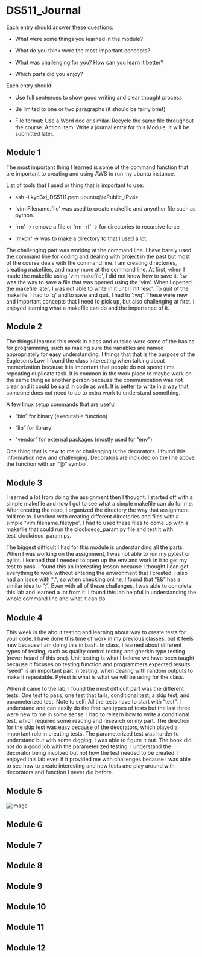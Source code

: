 # DS511_Journal

Each entry should answer these questions:

  * What were some things you learned in the module?
  
  * What do you think were the most important concepts?
  
  * What was challenging for you? How can you learn it better?
  
  * Which parts did you enjoy?

Each entry should:
  * Use full sentences to show good writing and clear thought process
  
  * Be limited to one or two paragraphs (it should be fairly brief)
  
  * File format: Use a Word doc or similar. Recycle the same file throughout the course. Action Item: Write a journal entry for this Module. It will be submitted later.

## Module 1
The most important thing I learned is some of the command function that are important to creating and using AWS to run my ubuntu instance.

List of tools that I used or thing that is important to use: 

* ssh -i kyd3zj_DS5111.pem ubuntu@<Public_IPv4> 

* 'vim Filename.file' was used to create makefile and anyother file such as python. 

* 'rm' -> remove a file or 'rm -rf' -> for directories to recursive force 

* 'mkdir' -> was to make a directory to that I used a lot. 


The challenging part was working at the command line. I have barely used the command line for coding and dealing with project in the past but most of the course deals with the command line. I am creating directories, creating makefiles, and many more at the command line. At first, when I made the makefile using 'vim makefile', I did not know how to save it. ':w' was the way to save a file that was opened using the 'vim'. When I opened the makefile later, I was not able to write in it until I hit 'esc'. To quit of the makefile, I had to 'q' and to save and quit, I had to ':wq'. These were new and important concepts that I need to pick up, but also challenging at first. I enjoyed learning what a makefile can do and the importance of it. 

## Module 2
The things I learned this week in class and outside were some of the basics for programming, such as making sure the variables are named appropriately for easy understanding. I things that that is the purpose of the Eagleson’s Law. I found the class interesting when talking about memorization because it is important that people do not spend time repeating duplicate task. It is common in the work place to maybe work on the same thing as another person because the communication was not clear and it could be said in code as well. It is better to write in a way that someone does not need to do to extra work to understand something.

A few linux setup commands that are useful:

* “bin” for binary (executable function)
  
* “lib” for library
  
* “vendor” for external packages (mostly used for “env”)

One thing that is new to me or challenging is the decorators. I found this information new and challenging. Decorators are included on the line above the function with an “@” symbol. 

## Module 3
I learned a lot from doing the assignment then I thought. I started off with a simple makefile and now I got to see what a simple makefile can do for me. After creating the repo, I organized the directory the way that assignment told me to. I worked with creating different directories and files with a simple “vim filename.filetype”. I had to used these files to come up with a makefile that could run the clockdeco_param.py file and test it with test_clockdeco_param.py. 

The biggest difficult I had for this module is understanding all the parts. When I was working on the assignment, I was not able to run my pytest or pylint. I learned that I needed to open up the env and work in it to get my test to pass. I found this an interesting lesson because I thought I can get everything to work without entering the environment that I created. I also had an issue with “;”, so when checking online, I found that “&&” has a similar idea to “;”. Even with all of these challenges, I was able to complete this lab and learned a lot from it. I found this lab helpful in understanding the whole command line and what it can do. 


## Module 4
This week is the about testing and learning about way to create tests for your code. I have done this time of work in my previous classes, but it feels new because I am doing this in bash. In class, I learned about different types of testing, such as quality control testing and gherkin type testing (never heard of this one). Unit testing is what I believe we have been taught because it focuses on testing function and programmers expected results. “seed” is an important part in testing, when dealing with random outputs to make it repeatable. Pytest is what is what we will be using for the class. 

When it came to the lab, I found the most difficult part was the different tests. One test to pass, one test that fails, conditional test, a skip test, and parameterized test. Note to self: All the tests have to start with “test”. I understand and can easily do the first two types of tests but the last three were new to me in some sense. I had to relearn how to write a conditional test, which required some reading and research on my part. The direction for the skip test was easy because of the decorators, which played a important role in creating tests. The parameterized test was harder to understand but with some digging, I was able to figure it out. The book did not do a good job with the parameterized testing. I understand the decorator being involved but not how the test needed to be created. I enjoyed this lab even if it provided me with challenges because I was able to see how to create interesting and new tests and play around with decorators and function I never did before.


## Module 5


![image](https://github.com/Lankalapallio/DS511_Journal/assets/111662645/a0812d21-cca6-4300-8965-a9f5848ea0c4)

## Module 6

## Module 7

## Module 8

## Module 9

## Module 10

## Module 11

## Module 12


